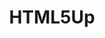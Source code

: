 ---
codehost: https://github.com/html5up
colors:
- '#E7746F'
font:
  google: https://fonts.google.com/specimen/Source+Sans+Pro
  name: Source Sans Pro
  url: https://github.com/adobe-fonts/source-sans-pro
images:
- html5up-icon.svg
- html5up-ar21.svg
logohandle: html5up
sort: html5up
title: HTML5Up
twitter: https://x.com/ajlkn
website: https://html5up.net/
---